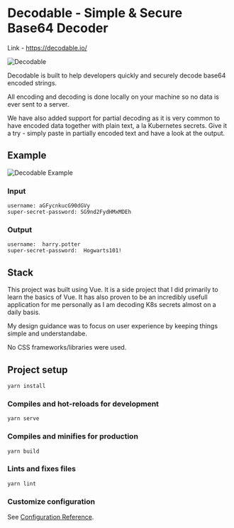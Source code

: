 # Decodable - Simple & Secure Base64 Decoder

Link - https://decodable.io/

![Decodable](https://i.imgur.com/coJhS9K.png)

Decodable is built to help developers quickly and securely decode base64 encoded strings.

All encoding and decoding is done locally on your machine so no data is ever sent to a server.

We have also added support for partial decoding as it is very common to have encoded data together with plain text, a la Kubernetes secrets. Give it a try - simply paste in partially encoded text and have a look at the output.

## Example

![Decodable Example](https://i.imgur.com/BQobGWk.png)


### Input
```
username: aGFycnkucG90dGVy
super-secret-password: SG9nd2FydHMxMDEh
```
### Output
```
username:  harry.potter 
super-secret-password:  Hogwarts101!
```

## Stack

This project was built using Vue. It is a side project that I did primarily to learn the basics of Vue. It has also proven to be an incredibly usefull application for me personally as I am decoding K8s secrets almost on a daily basis.

My design guidance was to focus on user experience by keeping things simple and understandabe.

No CSS frameworks/libraries were used.


## Project setup

```
yarn install
```

### Compiles and hot-reloads for development

```
yarn serve
```

### Compiles and minifies for production

```
yarn build
```

### Lints and fixes files

```
yarn lint
```

### Customize configuration

See [Configuration Reference](https://cli.vuejs.org/config/).
